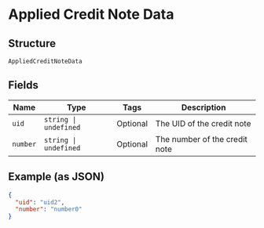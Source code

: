 
# Applied Credit Note Data

## Structure

`AppliedCreditNoteData`

## Fields

| Name | Type | Tags | Description |
|  --- | --- | --- | --- |
| `uid` | `string \| undefined` | Optional | The UID of the credit note |
| `number` | `string \| undefined` | Optional | The number of the credit note |

## Example (as JSON)

```json
{
  "uid": "uid2",
  "number": "number0"
}
```

